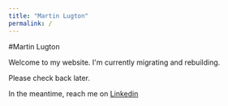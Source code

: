 ```yaml
---
title: "Martin Lugton"
permalink: /
---
```


#Martin Lugton

Welcome to my website. I'm currently migrating and rebuilding. 

Please check back later.

In the meantime, reach me on [Linkedin](https://www.linkedin.com/in/martin-lugton)